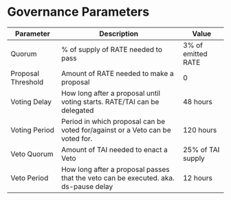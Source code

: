 # Governance Parameters

| Parameter          | Description                                                                         | Value               |
| ------------------ | ----------------------------------------------------------------------------------- | ------------------- |
| Quorum             | % of supply of RATE needed to pass                                                  | 3% of emitted RATE  |
| Proposal Threshold | Amount of RATE needed to make a proposal                                            | 0                   |
| Voting Delay       | How long after a proposal until voting starts. RATE/TAI can be delegated            | 48 hours            |
| Voting Period      | Period in which proposal can be voted for/against or a Veto can be voted for.       | 120 hours           |
| Veto Quorum        | Amount of TAI needed to enact a Veto                                                | 25% of TAI supply   |
| Veto Period        | How long after a proposal passes that the veto can be executed. aka. ds-pause delay | 12 hours            |
